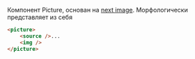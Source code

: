 
Компонент Picture, основан на [next image](https://github.com/vercel/next.js/blob/canary/packages/next/src/client/image.tsx).
Морфологически представляет из себя 
```html
<picture>
    <source />...
    <img />
</picture>
```